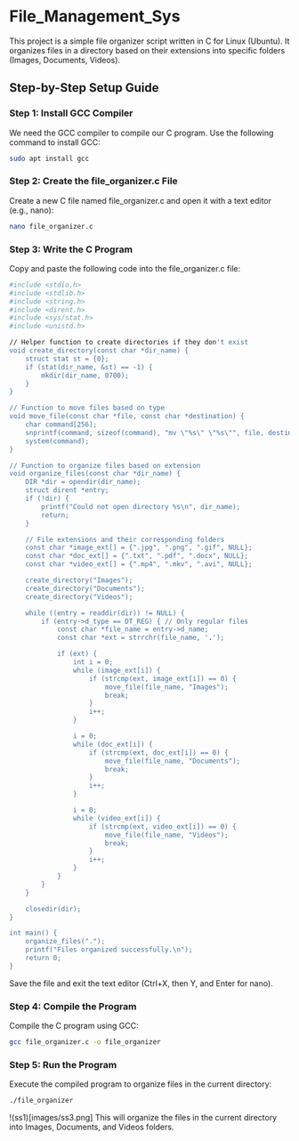 # File_Management_Sys

This project is a simple file organizer script written in C for Linux (Ubuntu). It organizes files in a directory based on their extensions into specific folders (Images, Documents, Videos).

## Step-by-Step Setup Guide

### Step 1: Install GCC Compiler

We need the GCC compiler to compile our C program. Use the following command to install GCC:

```sh
sudo apt install gcc
```

### Step 2: Create the file_organizer.c File

Create a new C file named file_organizer.c and open it with a text editor (e.g., nano):

```sh
nano file_organizer.c
```

### Step 3: Write the C Program

Copy and paste the following code into the file_organizer.c file:

```sh
#include <stdio.h>
#include <stdlib.h>
#include <string.h>
#include <dirent.h>
#include <sys/stat.h>
#include <unistd.h>

// Helper function to create directories if they don't exist
void create_directory(const char *dir_name) {
    struct stat st = {0};
    if (stat(dir_name, &st) == -1) {
        mkdir(dir_name, 0700);
    }
}

// Function to move files based on type
void move_file(const char *file, const char *destination) {
    char command[256];
    snprintf(command, sizeof(command), "mv \"%s\" \"%s\"", file, destination);
    system(command);
}

// Function to organize files based on extension
void organize_files(const char *dir_name) {
    DIR *dir = opendir(dir_name);
    struct dirent *entry;
    if (!dir) {
        printf("Could not open directory %s\n", dir_name);
        return;
    }

    // File extensions and their corresponding folders
    const char *image_ext[] = {".jpg", ".png", ".gif", NULL};
    const char *doc_ext[] = {".txt", ".pdf", ".docx", NULL};
    const char *video_ext[] = {".mp4", ".mkv", ".avi", NULL};

    create_directory("Images");
    create_directory("Documents");
    create_directory("Videos");

    while ((entry = readdir(dir)) != NULL) {
        if (entry->d_type == DT_REG) { // Only regular files
            const char *file_name = entry->d_name;
            const char *ext = strrchr(file_name, '.');

            if (ext) {
                int i = 0;
                while (image_ext[i]) {
                    if (strcmp(ext, image_ext[i]) == 0) {
                        move_file(file_name, "Images");
                        break;
                    }
                    i++;
                }

                i = 0;
                while (doc_ext[i]) {
                    if (strcmp(ext, doc_ext[i]) == 0) {
                        move_file(file_name, "Documents");
                        break;
                    }
                    i++;
                }

                i = 0;
                while (video_ext[i]) {
                    if (strcmp(ext, video_ext[i]) == 0) {
                        move_file(file_name, "Videos");
                        break;
                    }
                    i++;
                }
            }
        }
    }

    closedir(dir);
}

int main() {
    organize_files(".");
    printf("Files organized successfully.\n");
    return 0;
}
```

Save the file and exit the text editor (Ctrl+X, then Y, and Enter for nano).

### Step 4: Compile the Program

Compile the C program using GCC:

```sh
gcc file_organizer.c -o file_organizer
```

### Step 5: Run the Program

Execute the compiled program to organize files in the current directory:

```sh
./file_organizer
```

!(ss1)[images/ss3.png]
This will organize the files in the current directory into Images, Documents, and Videos folders.

